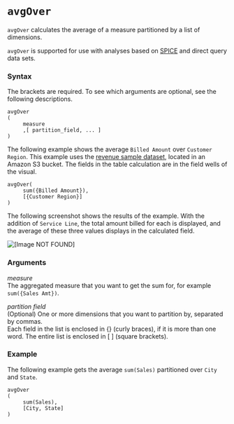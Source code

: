 # `avgOver`<a name="avgOver-function"></a>

`avgOver` calculates the average of a measure partitioned by a list of dimensions\. 

`avgOver` is supported for use with analyses based on [SPICE](welcome.md#spice) and direct query data sets\.

### Syntax<a name="avgOver-function-syntax"></a>

The brackets are required\. To see which arguments are optional, see the following descriptions\.

```
avgOver
(
     measure 
     ,[ partition_field, ... ] 
)
```

The following example shows the average `Billed Amount` over `Customer Region`\. This example uses the [revenue sample dataset](https://quicksightsampledata.s3.amazonaws.com/RevenueData_QuickSightSample.csv), located in an Amazon S3 bucket\. The fields in the table calculation are in the field wells of the visual\.

```
avgOver(
     sum({Billed Amount}),
     [{Customer Region}]
)
```

The following screenshot shows the results of the example\. With the addition of `Service Line`, the total amount billed for each is displayed, and the average of these three values displays in the calculated field\.

![\[Image NOT FOUND\]](http://docs.aws.amazon.com/quicksight/latest/user/images/avgOver.png)

### Arguments<a name="avgOver-function-arguments"></a>

 *measure*   
The aggregated measure that you want to get the sum for, for example `sum({Sales Amt})`\.

 *partition field*   
\(Optional\) One or more dimensions that you want to partition by, separated by commas\.   
Each field in the list is enclosed in \{\} \(curly braces\), if it is more than one word\. The entire list is enclosed in \[ \] \(square brackets\)\.

### Example<a name="avgOver-function-example"></a>

The following example gets the average `sum(Sales)` partitioned over `City` and `State`\. 

```
avgOver
(
     sum(Sales), 
     [City, State]
)
```